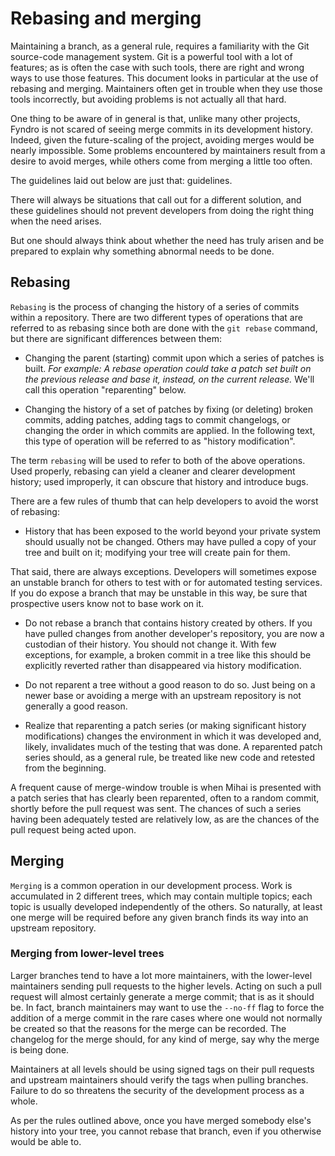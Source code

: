 <!--
===-----------------------------------------------------------------------------------===
Copyright (c) 2021 Fyndro

For copyright information, see https://github.com/CMihai99/fyndro/blob/main/COPYING.
For a list of licenses we use, see https://github.com/CMihai99/fyndro/tree/main/LICENSES.
===-----------------------------------------------------------------------------------===
-->

# Rebasing and merging

Maintaining a branch, as a general rule, requires a familiarity with the Git source-code
management system. Git is a powerful tool with a lot of features; as is often the case
with such tools, there are right and wrong ways to use those features. This document looks
in particular at the use of rebasing and merging. Maintainers often get in trouble when
they use those tools incorrectly, but avoiding problems is not actually all that hard.

One thing to be aware of in general is that, unlike many other projects,
Fyndro is not scared of seeing merge commits in its development history.
Indeed, given the future-scaling of the project, avoiding merges would be nearly impossible.
Some problems encountered by maintainers result from a desire to avoid merges,
while others come from merging a little too often.

The guidelines laid out below are just that: guidelines.

There will always be situations that call out for a different solution, and these guidelines
should not prevent developers from doing the right thing when the need arises.

But one should always think about whether the need has truly arisen
and be prepared to explain why something abnormal needs to be done.

## Rebasing

``Rebasing`` is the process of changing the history of a series of commits within a repository.
There are two different types of operations that are referred to as rebasing since both
are done with the ``git rebase`` command, but there are significant differences between them:

-   Changing the parent (starting) commit upon which a series of patches is built.
    *For example: A rebase operation could take a patch set built on the previous release
    and base it, instead, on the current release.* We'll call this operation "reparenting" below.

-   Changing the history of a set of patches by fixing (or deleting) broken commits, adding patches,
    adding tags to commit changelogs, or changing the order in which commits are applied.
    In the following text, this type of operation will be referred to as "history modification".

The term ``rebasing`` will be used to refer to both of the above operations.
Used properly, rebasing can yield a cleaner and clearer development history;
used improperly, it can obscure that history and introduce bugs.

There are a few rules of thumb that can help developers to avoid the worst of rebasing:

-   History that has been exposed to the world beyond your private system should
    usually not be changed. Others may have pulled a copy of your tree and built
    on it; modifying your tree will create pain for them.

That said, there are always exceptions. Developers will sometimes expose an unstable branch
for others to test with or for automated testing services. If you do expose a branch that
may be unstable in this way, be sure that prospective users know not to base work on it.

-   Do not rebase a branch that contains history created by others.
    If you have pulled changes from another developer's repository,
    you are now a custodian of their history. You should not change it.
    With few exceptions, for example, a broken commit in a tree like this
    should be explicitly reverted rather than disappeared via history modification.

-   Do not reparent a tree without a good reason to do so. Just being on a newer base
    or avoiding a merge with an upstream repository is not generally a good reason.

-   Realize that reparenting a patch series (or making significant history modifications)
    changes the environment in which it was developed and, likely, invalidates
    much of the testing that was done. A reparented patch series should, as a general rule,
    be treated like new code and retested from the beginning.

A frequent cause of merge-window trouble is when Mihai is presented with a patch series
that has clearly been reparented, often to a random commit, shortly before
the pull request was sent. The chances of such a series having been adequately tested
are relatively low, as are the chances of the pull request being acted upon.

## Merging

``Merging`` is a common operation in our development process. Work is accumulated
in 2 different trees, which may contain multiple topics; each topic is usually
developed independently of the others. So naturally, at least one merge will
be required before any given branch finds its way into an upstream repository.

### Merging from lower-level trees

Larger branches tend to have a lot more maintainers, with the lower-level maintainers
sending pull requests to the higher levels. Acting on such a pull request will almost
certainly generate a merge commit; that is as it should be. In fact, branch maintainers
may want to use the ``--no-ff`` flag to force the addition of a merge commit in the rare cases
where one would not normally be created so that the reasons for the merge can be recorded.
The changelog for the merge should, for any kind of merge, say why the merge is being done.

Maintainers at all levels should be using signed tags on their pull requests
and upstream maintainers should verify the tags when pulling branches.
Failure to do so threatens the security of the development process as a whole.

As per the rules outlined above, once you have merged somebody else's history
into your tree, you cannot rebase that branch, even if you otherwise would be able to.
